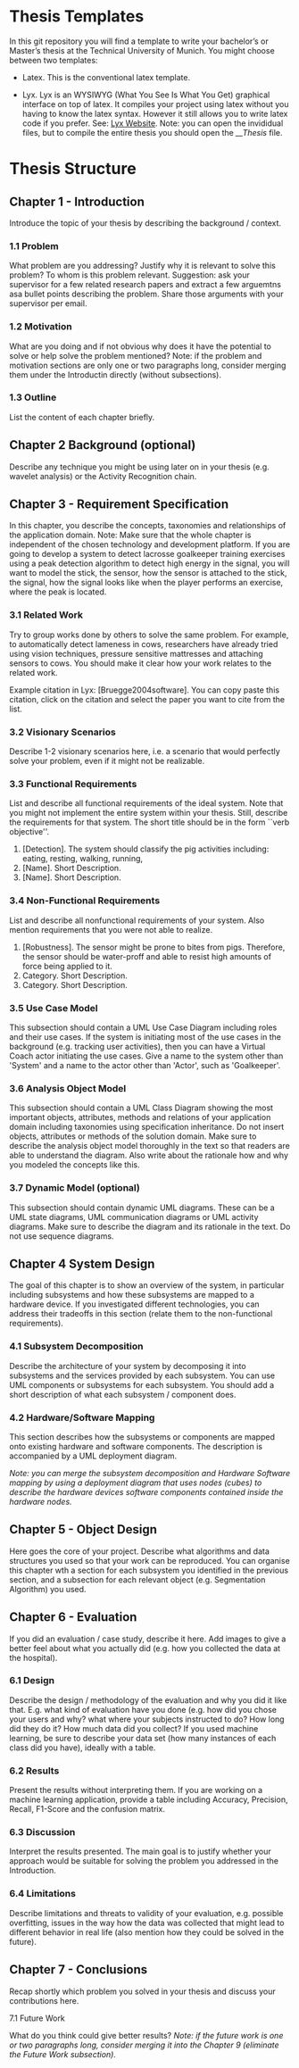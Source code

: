 # Thesis Templates

In this git repository you will find a template to write your bachelor’s or Master’s thesis at the Technical University of Munich. You might choose between two templates:

- Latex. This is the conventional latex template.

- Lyx. Lyx is an WYSIWYG (What You See Is What You Get) graphical interface on top of latex. It compiles your project using latex without you having to know the latex syntax. However it still allows you to write latex code if you prefer. See: [Lyx Website](https://www.lyx.org/). Note: you can open the invididual files, but to compile the entire thesis you should open the *__Thesis* file.

# Thesis Structure

## Chapter 1 - Introduction

Introduce the topic of your thesis by describing the background / context.

### 1.1 Problem

What problem are you addressing? Justify why it is relevant to solve this problem? To whom is this problem relevant. Suggestion: ask your supervisor for a few related research papers and extract a few arguemtns asa bullet points describing the problem. Share those arguments with your supervisor per email.

### 1.2 Motivation

What are you doing and if not obvious why does it have the potential to solve or help solve the problem mentioned? Note: if the problem and motivation sections are only one or two paragraphs long, consider merging them under the Introductin directly (without subsections).

### 1.3 Outline

List the content of each chapter briefly.

## Chapter 2 Background (optional)

Describe any technique you might be using later on in your thesis (e.g. wavelet analysis) or the Activity Recognition chain.

## Chapter 3 - Requirement Specification

In this chapter, you describe the concepts, taxonomies and relationships of the application domain. Note: Make sure that the whole chapter is independent of the chosen technology and development platform. If you are going to develop a system to detect lacrosse goalkeeper training exercises using a peak detection algorithm to detect high energy in the signal, you will want to model the stick, the sensor, how the sensor is attached to the stick, the signal, how the signal looks like when the player performs an exercise, where the peak is located. 

### 3.1 Related Work

Try to group works done by others to solve the same problem. For example, to automatically detect lameness in cows, researchers have already tried using vision techniques, pressure sensitive mattresses and attaching sensors to cows. You should make it clear how your work relates to the related work.

Example citation in Lyx: [Bruegge2004software]. You can copy paste this citation, click on the citation and select the paper you want to cite from the list.

### 3.2 Visionary Scenarios

Describe 1-2 visionary scenarios here, i.e. a scenario that would perfectly solve your problem, even if it might not be realizable.

### 3.3 Functional Requirements 

List and describe all functional requirements of the ideal system. Note that you might not implement the entire system within your thesis. Still, describe the requirements for that system. The short title should be in the form ``verb objective''.

1. [Detection]. The system should classify the pig activities including: eating, resting, walking, running, 
2. [Name]. Short Description.
3. [Name]. Short Description.

### 3.4 Non-Functional Requirements 

List and describe all nonfunctional requirements of your system. Also mention requirements that you were not able to realize.

1. [Robustness]. The sensor might be prone to bites from pigs. Therefore, the sensor should be water-proff and able to resist high amounts of force being applied to it.
2. Category. Short Description.
3. Category. Short Description.

### 3.5 Use Case Model

This subsection should contain a UML Use Case Diagram including roles and their use cases. If the system is initiating most of the use cases in the background (e.g. tracking user activities), then you can have a Virtual Coach actor initiating the use cases. Give a name to the system other than 'System' and a name to the actor other than 'Actor', such as 'Goalkeeper'.

### 3.6 Analysis Object Model

This subsection should contain a UML Class Diagram showing the most important objects, attributes, methods and relations of your application domain including taxonomies using specification inheritance. Do not insert objects, attributes or methods of the solution domain. Make sure to describe the analysis object model thoroughly in the text so that readers are able to understand the diagram. Also write about the rationale how and why you modeled the concepts like this.

### 3.7 Dynamic Model (optional)

This subsection should contain dynamic UML diagrams. These can be a UML state diagrams, UML communication diagrams or UML activity diagrams. Make sure to describe the diagram and its rationale in the text. Do not use sequence diagrams.

## Chapter 4 System Design

The goal of this chapter is to show an overview of the system, in particular including subsystems and how these subsystems are mapped to a hardware device. If you investigated different technologies, you can address their tradeoffs in this section (relate them to the non-functional requirements).

### 4.1 Subsystem Decomposition

Describe the architecture of your system by decomposing it into subsystems and the services provided by each subsystem. You can use UML components or subsystems for each subsystem. You should add a short description of what each subsystem / component does.

### 4.2 Hardware/Software Mapping

This section describes how the subsystems or components are mapped onto existing hardware and software components. The description is accompanied by a UML deployment diagram.

*Note: you can merge the subsystem decomposition and Hardware Software mapping by using a deployment diagram that uses nodes (cubes) to describe the hardware devices software components contained inside the hardware nodes.*

## Chapter 5 - Object Design

Here goes the core of your project. Describe what algorithms and data structures you used so that your work can be reproduced. You can organise this chapter wth a section for each subsystem you identified in the previous section, and a subsection for each relevant object (e.g. Segmentation Algorithm) you used.

## Chapter 6 - Evaluation

If you did an evaluation / case study, describe it here. Add images to give a better feel about what you actually did (e.g. how you collected the data at the hospital).

### 6.1 Design

Describe the design / methodology of the evaluation and why you did it like that. E.g. what kind of evaluation have you done (e.g. how did you chose your users and why? what where your subjects instructed to do? How long did they do it? How much data did you collect? If you used machine learning, be sure to describe your data set (how many instances of each class did you have), ideally with a table.

### 6.2 Results

Present the results without interpreting them. If you are working on a machine learning application, provide a table including Accuracy, Precision, Recall, F1-Score and the confusion matrix.

### 6.3 Discussion

Interpret the results presented. The main goal is to justify whether your approach would be suitable for solving the problem you addressed in the Introduction.

### 6.4 Limitations

Describe limitations and threats to validity of your evaluation, e.g. possible overfitting, issues in the way how the data was collected that might lead to different behavior in real life (also mention how they could be solved in the future).

## Chapter 7 - Conclusions

Recap shortly which problem you solved in your thesis and discuss your contributions here.

7.1 Future Work 

What do you think could give better results?
*Note: if the future work is one or two paragraphs long, consider merging it into the Chapter 9 (eliminate the Future Work subsection).*
